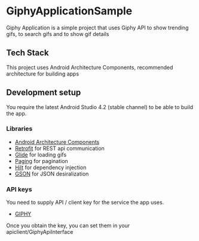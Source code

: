 # GiphyApplicationSample

Giphy Application is a simple project that uses Giphy API to show trending gifs, to search gifs and to show gif details

## Tech Stack

This project uses Android Architecture Components, recommended architecture for building apps

## Development setup

You require the latest Android Studio 4.2 (stable channel) to be able to build the app.


### Libraries
* [Android Architecture Components][arch]
* [Retrofit][retrofit] for REST api communication
* [Glide][glide] for loading gifs
* [Paging][paging] for pagination
* [Hilt][hilt] for dependency injection
* [GSON][gson] for JSON desiralization

[arch]: https://developer.android.com/arch
[paging]: https://developer.android.com/topic/libraries/architecture/paging/v3-overview
[retrofit]: http://square.github.io/retrofit
[glide]: https://github.com/bumptech/glide
[hilt]: https://developer.android.com/training/dependency-injection/hilt-android
[gson]: https://github.com/google/gson

### API keys

You need to supply API / client key for the service the app uses.

- [GIPHY](https://developers.giphy.com/docs/api/)

Once you obtain the key, you can set them in your apiclient/GiphyApiInterface

